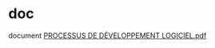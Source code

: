 # doc
document
[PROCESSUS DE DÉVELOPPEMENT LOGICIEL.pdf](https://github.com/zouhajar/doc/files/11628639/PROCESSUS.DE.DEVELOPPEMENT.LOGICIEL.pdf)
